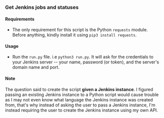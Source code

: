 
### Get Jenkins jobs and statuses


#### Requirements
- The only requirement for this script is the Python `requests` module. Before anything, kindly install it using `pip3 install requests`.


#### Usage
- Run the `run.py` file. i.e `python3 run.py`. It will ask for the credentials to your Jenkins server -- your name, password (or token), and the server's domain name and port.


#### Note
The question said to create the script __given a Jenkins instance__. I figured passing an existing Jenkins instance to a Python script would cause trouble as I may not even know what language the Jenkins instance was created from, that's why instead of asking the user to pass a Jenkins instance, I'm instead requiring the user to create the Jenkins instance using my own API.
